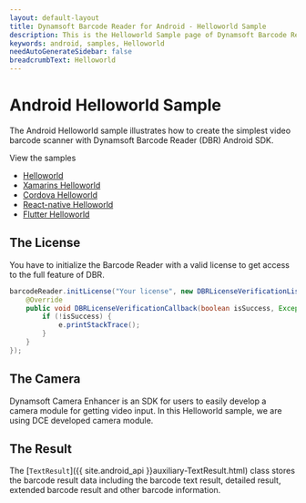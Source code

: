```yaml
---
layout: default-layout
title: Dynamsoft Barcode Reader for Android - Helloworld Sample
description: This is the Helloworld Sample page of Dynamsoft Barcode Reader for Android SDK.
keywords: android, samples, Helloworld
needAutoGenerateSidebar: false
breadcrumbText: Helloworld
---
```


# Android Helloworld Sample

The Android Helloworld sample illustrates how to create the simplest video barcode scanner with Dynamsoft Barcode Reader (DBR) Android SDK.

View the samples

- [Helloworld]()
- [Xamarins Helloworld]()
- [Cordova Helloworld]()
- [React-native Helloworld]()
- [Flutter Helloworld]()

## The License

You have to initialize the Barcode Reader with a valid license to get access to the full feature of DBR.

```java
barcodeReader.initLicense("Your license", new DBRLicenseVerificationListener() {
    @Override
    public void DBRLicenseVerificationCallback(boolean isSuccess, Exception e) {
        if (!isSuccess) {
            e.printStackTrace();
        }
    }
});
```

## The Camera

Dynamsoft Camera Enhancer is an SDK for users to easily develop a camera module for getting video input. In this Helloworld sample, we are using DCE developed camera module.

## The Result

The [`TextResult`]({{ site.android_api }}auxiliary-TextResult.html) class stores the barcode result data including the barcode text result, detailed result, extended barcode result and other barcode information.
